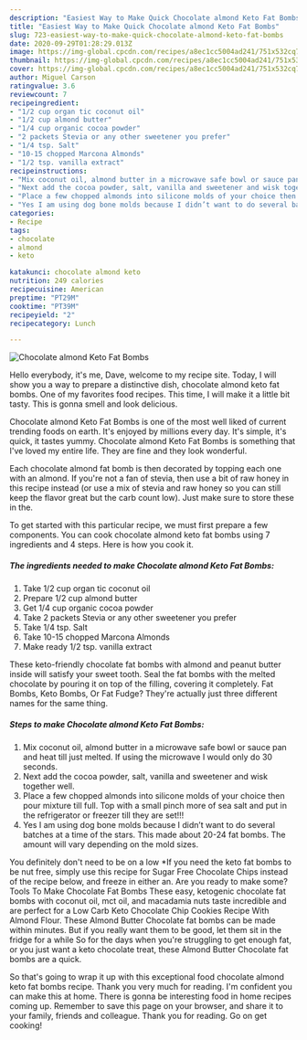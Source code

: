 ```yaml
---
description: "Easiest Way to Make Quick Chocolate almond Keto Fat Bombs"
title: "Easiest Way to Make Quick Chocolate almond Keto Fat Bombs"
slug: 723-easiest-way-to-make-quick-chocolate-almond-keto-fat-bombs
date: 2020-09-29T01:28:29.013Z
image: https://img-global.cpcdn.com/recipes/a8ec1cc5004ad241/751x532cq70/chocolate-almond-keto-fat-bombs-recipe-main-photo.jpg
thumbnail: https://img-global.cpcdn.com/recipes/a8ec1cc5004ad241/751x532cq70/chocolate-almond-keto-fat-bombs-recipe-main-photo.jpg
cover: https://img-global.cpcdn.com/recipes/a8ec1cc5004ad241/751x532cq70/chocolate-almond-keto-fat-bombs-recipe-main-photo.jpg
author: Miguel Carson
ratingvalue: 3.6
reviewcount: 7
recipeingredient:
- "1/2 cup organ tic coconut oil"
- "1/2 cup almond butter"
- "1/4 cup organic cocoa powder"
- "2 packets Stevia or any other sweetener you prefer"
- "1/4 tsp. Salt"
- "10-15 chopped Marcona Almonds"
- "1/2 tsp. vanilla extract"
recipeinstructions:
- "Mix coconut oil, almond butter in a microwave safe bowl or sauce pan and heat till just melted. If using the microwave I would only do 30 seconds."
- "Next add the cocoa powder, salt, vanilla and sweetener and wisk together well."
- "Place a few chopped almonds into silicone molds of your choice then pour mixture till full. Top with a small pinch more of sea salt and put in the refrigerator or freezer till they are set!!!"
- "Yes I am using dog bone molds because I didn’t want to do several batches at a time of the stars. This made about 20-24 fat bombs. The amount will vary depending on the mold sizes."
categories:
- Recipe
tags:
- chocolate
- almond
- keto

katakunci: chocolate almond keto 
nutrition: 249 calories
recipecuisine: American
preptime: "PT29M"
cooktime: "PT39M"
recipeyield: "2"
recipecategory: Lunch

---
```



![Chocolate almond Keto Fat Bombs](https://img-global.cpcdn.com/recipes/a8ec1cc5004ad241/751x532cq70/chocolate-almond-keto-fat-bombs-recipe-main-photo.jpg)

Hello everybody, it's me, Dave, welcome to my recipe site. Today, I will show you a way to prepare a distinctive dish, chocolate almond keto fat bombs. One of my favorites food recipes. This time, I will make it a little bit tasty. This is gonna smell and look delicious.

Chocolate almond Keto Fat Bombs is one of the most well liked of current trending foods on earth. It's enjoyed by millions every day. It's simple, it's quick, it tastes yummy. Chocolate almond Keto Fat Bombs is something that I've loved my entire life. They are fine and they look wonderful.

Each chocolate almond fat bomb is then decorated by topping each one with an almond. If you&#39;re not a fan of stevia, then use a bit of raw honey in this recipe instead (or use a mix of stevia and raw honey so you can still keep the flavor great but the carb count low). Just make sure to store these in the.


To get started with this particular recipe, we must first prepare a few components. You can cook chocolate almond keto fat bombs using 7 ingredients and 4 steps. Here is how you cook it.

<!--inarticleads1-->

##### The ingredients needed to make Chocolate almond Keto Fat Bombs:

1. Take 1/2 cup organ tic coconut oil
1. Prepare 1/2 cup almond butter
1. Get 1/4 cup organic cocoa powder
1. Take 2 packets Stevia or any other sweetener you prefer
1. Take 1/4 tsp. Salt
1. Take 10-15 chopped Marcona Almonds
1. Make ready 1/2 tsp. vanilla extract


These keto-friendly chocolate fat bombs with almond and peanut butter inside will satisfy your sweet tooth. Seal the fat bombs with the melted chocolate by pouring it on top of the filling, covering it completely. Fat Bombs, Keto Bombs, Or Fat Fudge? They&#39;re actually just three different names for the same thing. 

<!--inarticleads2-->

##### Steps to make Chocolate almond Keto Fat Bombs:

1. Mix coconut oil, almond butter in a microwave safe bowl or sauce pan and heat till just melted. If using the microwave I would only do 30 seconds.
1. Next add the cocoa powder, salt, vanilla and sweetener and wisk together well.
1. Place a few chopped almonds into silicone molds of your choice then pour mixture till full. Top with a small pinch more of sea salt and put in the refrigerator or freezer till they are set!!!
1. Yes I am using dog bone molds because I didn’t want to do several batches at a time of the stars. This made about 20-24 fat bombs. The amount will vary depending on the mold sizes.


You definitely don&#39;t need to be on a low *If you need the keto fat bombs to be nut free, simply use this recipe for Sugar Free Chocolate Chips instead of the recipe below, and freeze in either an. Are you ready to make some? Tools To Make Chocolate Fat Bombs These easy, ketogenic chocolate fat bombs with coconut oil, mct oil, and macadamia nuts taste incredible and are perfect for a Low Carb Keto Chocolate Chip Cookies Recipe With Almond Flour. These Almond Butter Chocolate fat bombs can be made within minutes. But if you really want them to be good, let them sit in the fridge for a while So for the days when you&#39;re struggling to get enough fat, or you just want a keto chocolate treat, these Almond Butter Chocolate fat bombs are a quick. 

So that's going to wrap it up with this exceptional food chocolate almond keto fat bombs recipe. Thank you very much for reading. I'm confident you can make this at home. There is gonna be interesting food in home recipes coming up. Remember to save this page on your browser, and share it to your family, friends and colleague. Thank you for reading. Go on get cooking!

